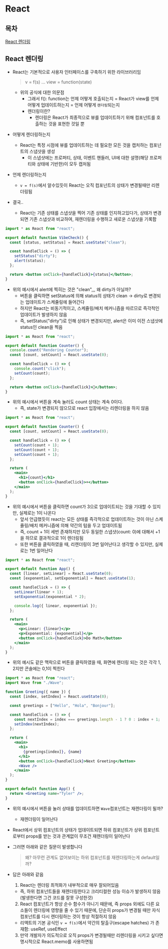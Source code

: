 # React

## 목차

[React 렌더링](#react-렌더링)

## React 렌더링

- React는 기본적으로 사용자 인터페이스를 구축하기 위한 라이브러리임
  > v = f(s) ... view = function(state)
  - 위의 공식에 대한 의문점
    - 그래서 f(): function는 언제 어떻게 호출되는지 = React가 view를 언제 어떻게 업데이트하는지 = 언제 어떻게 `렌더링`되는지
    - 렌더링이란?
      - 렌더링은 React가 최종적으로 뷰를 업데이트하기 위해 컴포넌트를 호출하는 것을 표현한 것일 뿐
- 어떻게 렌더링하는지

  - React는 특정 시점에 뷰를 업데이트하는 데 필요한 모든 것을 캡처하는 컴포넌트의 스냅샷을 생성
    - 이 스냅샷에는 프로퍼티, 상태, 이벤트 핸들러, UI에 대한 설명(해당 프로퍼티와 상태에 기반한)이 모두 캡처됨

- 언제 렌더링하는지

  - `v = f(s)`에서 알수있듯이 React는 오직 컴포넌트의 상태가 변경될때만 리렌더링됨

- 결국..
  - React는 기존 상태를 스냅샷을 찍어 기존 상태를 인지하고있다가, 상태가 변경되면 기존 스냅샷과 비교하여, 재렌더링을 수행하고 새로운 스냅샷을 기록함

```jsx
import * as React from "react";

export default function VibeCheck() {
  const [status, setStatus] = React.useState("clean");

  const handleClick = () => {
    setStatus("dirty");
    alert(status);
  };

  return <button onClick={handleClick}>{status}</button>;
}
```

- 위의 예시에서 alert에 찍히는 것은 "clean",,, 왜 dirty가 아닐까?
  - 버튼을 클릭하면 setStatus에 의해 status의 상태가 clean -> dirty로 변경되는 업데이트가 스케쥴링에 들어간다
  - 하지만 React는 비동기적이고, 스케쥴링/배치 메커니즘을 따르므로 즉각적인 업데이트가 발생하지 않음
  - 즉, setStatus("dirty")로 인해 상태가 변경되지만, alert은 이미 이전 스냅샷에 status인 clean을 찍음

```jsx
import * as React from "react";

export default function Counter() {
  console.count("Rendering Counter");
  const [count, setCount] = React.useState(0);

  const handleClick = () => {
    console.count("click");
    setCount(count);
  };

  return <button onClick={handleClick}>🤨</button>;
}
```

- 위의 예시에서 버튼을 계속 눌러도 count 상태는 계속 0이다.
  - 즉, state가 변경되지 않으므로 react 입장에서는 리렌더링을 하지 않음

```jsx
import * as React from "react";

export default function Counter() {
  const [count, setCount] = React.useState(0);

  const handleClick = () => {
    setCount(count + 1);
    setCount(count + 1);
    setCount(count + 1);
  };

  return (
    <main>
      <h1>{count}</h1>
      <button onClick={handleClick}>+</button>
    </main>
  );
}
```

- 위의 예시에서 버튼을 클릭하면 count가 3으로 업데이트되는 것을 기대할 수 있지만, 실제로는 1이 나온다
  - 앞서 언급했듯이 react는 모든 상태를 즉각적으로 업데이트하는 것이 아닌 스케쥴링/배치 메커니즘에 의해 약간의 텀을 두고 업데이트됨
  - 즉, count + 1이 세번 존재하지만 모두 동일한 스냅샷(count: 0)에 대해서 +1을 하므로 결과적으로 1이 렌더링됨
  - 또한 버튼을 클릭하였을 때, 리렌더링이 3번 일어난다고 생각할 수 있지만, 실제로는 1번 일어난다

```jsx
import * as React from "react";

export default function App() {
  const [linear, setLinear] = React.useState(0);
  const [exponential, setExponential] = React.useState(1);

  const handleClick = () => {
    setLinear(linear + 1);
    setExponential(exponential * 2);

    console.log({ linear, exponential });
  };

  return (
    <main>
      <p>Linear: {linear}</p>
      <p>Exponential: {exponential}</p>
      <button onClick={handleClick}>Do Math</button>
    </main>
  );
}
```

- 위의 예시도 같은 맥락으로 버튼을 클릭하였을 때, 화면에 렌더링 되는 것은 각각 1, 2지만 콘솔에는 0,1이 찍힌다

```jsx
import * as React from "react";
import Wave from "./Wave";

function Greeting({ name }) {
  const [index, setIndex] = React.useState(0);

  const greetings = ["Hello", "Hola", "Bonjour"];

  const handleClick = () => {
    const nextIndex = index === greetings.length - 1 ? 0 : index + 1;
    setIndex(nextIndex);
  };

  return (
    <main>
      <h1>
        {greetings[index]}, {name}
      </h1>
      <button onClick={handleClick}>Next Greeting</button>
      <Wave />
    </main>
  );
}

export default function App() {
  return <Greeting name="Tyler" />;
}
```

- 위의 예시에서 버튼을 눌러 상태를 업데이트하면 `Wave`컴포넌트는 재렌더링이 될까?
  - 재렌더링이 일어난다
- React에서 상위 컴포넌트의 상태가 업데이트되면 하위 컴포넌트가 상위 컴포넌트로부터 props를 받는 것과 관계없이 무조건 재렌더링이 일어난다

- 그러면 아래와 같은 질문이 발생합니다

  > 왜? 아무런 관계도 없어보이는 하위 컴포넌트를 재렌더링하는게 default일까?

- 답은 아래와 같음
  1. React는 렌더링 최적화가 내부적으로 매우 잘되어있음
  - 즉, 하위 컴포넌트들을 재렌더링한다고 크리티컬한 성능 이슈가 발생하지 않음 (발생한다면 그건 코드를 잘못 구성한것)
  2. React 컴포넌트가 항상 순수 함수가 아니기 때문에, 즉 props 외에도 다른 요소들이 렌더링에 영향을 줄 수 있기 때문에, 단순히 props가 변경될 때만 자식 컴포넌트를 다시 렌더링하는 것이 항상 적절하지 않음
  - 리액트의 기본 공식인 `v = f(s)`에서 약간의 탈출구(escape hatches) 가 존재함: useRef, useEffect
  3. 만약 개발자가 의도적으로 오직 props가 변경될때만 리렌더링을 시키고 싶다면 명시적으로 React.memo를 사용하면됨
